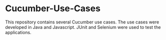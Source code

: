 # Cucumber-Use-Cases
This repository contains several Cucumber use cases. The use cases were developed in Java and Javascript. JUnit and Selenium were used to test the applications.
